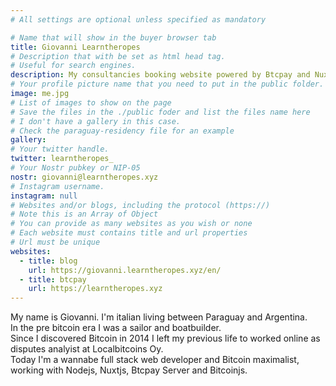 ```yaml
---
# All settings are optional unless specified as mandatory

# Name that will show in the buyer browser tab
title: Giovanni Learntheropes
# Description that with be set as html head tag.
# Useful for search engines.
description: My consultancies booking website powered by Btcpay and Nuxt
# Your profile picture name that you need to put in the public folder.
image: me.jpg
# List of images to show on the page
# Save the files in the ./public foder and list the files name here
# I don't have a gallery in this case.
# Check the paraguay-residency file for an example
gallery:
# Your twitter handle.
twitter: learntheropes_
# Your Nostr pubkey or NIP-05
nostr: giovanni@learntheropes.xyz
# Instagram username.
instagram: null
# Websites and/or blogs, including the protocol (https://)
# Note this is an Array of Object
# You can provide as many websites as you wish or none
# Each website must contains title and url properties
# Url must be unique
websites:
  - title: blog
    url: https://giovanni.learntheropes.xyz/en/
  - title: btcpay
    url: https://learntheropes.xyz
---
```

My name is Giovanni. I'm italian living between Paraguay and Argentina.  
In the pre bitcoin era I was a sailor and boatbuilder.  
Since I discovered Bitcoin in 2014 I left my previous life to worked online as disputes analyist at Localbitcoins Oy.  
Today I'm a wannabe full stack web developer and Bitcoin maximalist, working with Nodejs, Nuxtjs, Btcpay Server and Bitcoinjs.
